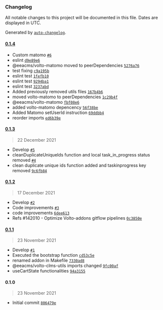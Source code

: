 ### Changelog

All notable changes to this project will be documented in this file. Dates are displayed in UTC.

Generated by [`auto-changelog`](https://github.com/CookPete/auto-changelog).

#### [0.1.4](https://github.com/eea/volto-clms-utils/compare/0.1.3...0.1.4)

- Custom matomo [`#6`](https://github.com/eea/volto-clms-utils/pull/6)
- eslint [`d9e89e6`](https://github.com/eea/volto-clms-utils/commit/d9e89e6ac39e494124a864da988a3a32149a0eb9)
- @eeacms/volto-matomo moved to peerDependencies [`5276a76`](https://github.com/eea/volto-clms-utils/commit/5276a76476f4ae20949f56d2ada512e1d38832fc)
- test fixing [`c9a195b`](https://github.com/eea/volto-clms-utils/commit/c9a195b705e0e1efea9470deedfe560e2cd01a2c)
- eslint test [`1fefb10`](https://github.com/eea/volto-clms-utils/commit/1fefb102b55e0bf45104cd0b81816f1ad4a2dc4f)
- eslint test [`9294ba1`](https://github.com/eea/volto-clms-utils/commit/9294ba198d8c1982bd71c20c12977ca5cca5f4a4)
- eslint test [`3237abd`](https://github.com/eea/volto-clms-utils/commit/3237abdb8bfd49f09eadbac63944ff993b73508d)
- Added previously removed utils files [`167b4b6`](https://github.com/eea/volto-clms-utils/commit/167b4b6069221159118300e142e758f1ec6507c7)
- moved volto-matomo to peerDependencies [`1c29b4f`](https://github.com/eea/volto-clms-utils/commit/1c29b4f5f3fbde960105d75596bc6b78099b76e5)
- @eeacms/volto-matomo [`fbf08e6`](https://github.com/eea/volto-clms-utils/commit/fbf08e62eec3ad1af86ce2f9d73940808ca54ea6)
- added volto-matomo depencency [`56f38be`](https://github.com/eea/volto-clms-utils/commit/56f38be3d6cf28f6824234a6e8f78532a9dd1e96)
- Added Matomo setUserId instruction [`69ddbb4`](https://github.com/eea/volto-clms-utils/commit/69ddbb42eeb8a748a38007a95b4b15177c37dc9e)
- reorder imports [`ed6b39e`](https://github.com/eea/volto-clms-utils/commit/ed6b39eb72d16b088a33a45fa9cb0f4e9d34b533)

#### [0.1.3](https://github.com/eea/volto-clms-utils/compare/0.1.2...0.1.3)

> 22 December 2021

- Develop [`#5`](https://github.com/eea/volto-clms-utils/pull/5)
- cleanDuplicateUniqueIds function and local task_in_progress status removed [`#4`](https://github.com/eea/volto-clms-utils/pull/4)
- clean duplicate unique ids function added and taskinprogress key removed [`9c6fb84`](https://github.com/eea/volto-clms-utils/commit/9c6fb84413b62f27347ac121ca8c3fb72b76ca94)

#### [0.1.2](https://github.com/eea/volto-clms-utils/compare/0.1.1...0.1.2)

> 17 December 2021

- Develop [`#2`](https://github.com/eea/volto-clms-utils/pull/2)
- Code improvements [`#3`](https://github.com/eea/volto-clms-utils/pull/3)
- code improvements [`6dee613`](https://github.com/eea/volto-clms-utils/commit/6dee613e3a87af3cfc486a865dbba3e3924b5995)
- Refs #142010 - Optimize Volto-addons gitflow pipelines [`0c3850e`](https://github.com/eea/volto-clms-utils/commit/0c3850ea7ffabfa0d682cbfc886e3323316b5f3f)

#### [0.1.1](https://github.com/eea/volto-clms-utils/compare/0.1.0...0.1.1)

> 23 November 2021

- Develop [`#1`](https://github.com/eea/volto-clms-utils/pull/1)
- Executed the bootstrap function [`cd53c5e`](https://github.com/eea/volto-clms-utils/commit/cd53c5e7035b102791f5510d7522bf9ebb63bc84)
- renamed addon in Makefile [`7330ad8`](https://github.com/eea/volto-clms-utils/commit/7330ad896f212587007c1deb4e80a6964028482a)
- @eeacms/volto-clms-utils imports changed [`9fc00af`](https://github.com/eea/volto-clms-utils/commit/9fc00af9ec55ecba55c2e5f532556b31444fea4f)
- useCartState functionalities [`94a3155`](https://github.com/eea/volto-clms-utils/commit/94a315576bf4f8ee17d5aeb71e3139eef7bb9005)

#### 0.1.0

> 23 November 2021

- Initial commit [`806479e`](https://github.com/eea/volto-clms-utils/commit/806479e2a53e5918a0f994780b3facd0ca5f9043)
